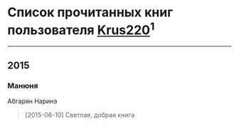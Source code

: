 # Список прочитанных книг пользователя [Krus220](http://vk.com/id4560369)<sup>1</sup>
---

## 2015

### Манюня
Абгарян Наринэ
> [2015-06-10] Светлая, добрая книга



